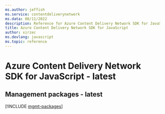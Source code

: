 ```yaml
---
ms.author: jeffish
ms.service: contentdeliverynetwork
ms.data: 08/11/2022
description: Reference for Azure Content Delivery Network SDK for JavaScript
title: Azure Content Delivery Network SDK for JavaScript
author: xirzec
ms.devlang: javascript
ms.topic: reference
---
```

# Azure Content Delivery Network SDK for JavaScript - latest

## Management packages - latest
[!INCLUDE [mgmt-packages](content-delivery-network-mgmt-index.md)]